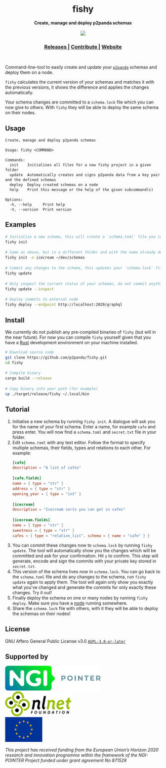 <h1 align="center">fishy</h1>

<div align="center">
  <strong>Create, manage and deploy p2panda schemas</strong>
</div>

<br />

<div align="center">
  <a href="https://www.youtube.com/watch?v=buJZeQAmrq8" target="_blank">
    <img src="https://raw.githubusercontent.com/p2panda/fishy/main/example.gif" width="600" />
  </a>
</div>

<div align="center">
  <h3>
    <a href="https://github.com/p2panda/fishy/releases">
      Releases
    </a>
    <span> | </span>
    <a href="https://p2panda.org/about/contribute">
      Contribute
    </a>
    <span> | </span>
    <a href="https://p2panda.org">
      Website
    </a>
  </h3>
</div>

<br/>

Command-line-tool to easily create and update your [`p2panda`] schemas and
deploy them on a node. 

`fishy` calculates the current version of your schemas and matches it with the
previous versions, it shows the difference and applies the changes
automatically.

Your schema changes are committed to a `schema.lock` file which you can now
give to others. With `fishy` they will be able to deploy the same schema on
their nodes.

## Usage

```
Create, manage and deploy p2panda schemas

Usage: fishy <COMMAND>

Commands:
  init    Initialises all files for a new fishy project in a given folder
  update  Automatically creates and signs p2panda data from a key pair and the defined schemas
  deploy  Deploy created schemas on a node
  help    Print this message or the help of the given subcommand(s)

Options:
  -h, --help     Print help
  -V, --version  Print version
```

## Examples

```bash
# Initialise a new schema, this will create a `schema.toml` file you can edit
fishy init

# Same as above, but in a different folder and with the name already defined
fishy init -n icecream ~/dev/schemas

# Commit any changes to the schema, this updates your `schema.lock` file
fishy update

# Only inspect the current status of your schemas, do not commit anything
fishy update --inspect

# Deploy commits to external node
fishy deploy --endpoint http://localhost:2020/graphql
```

## Install

We currently do not publish any pre-compiled binaries of `fishy` (but will in
the near future). For now you can compile `fishy` yourself given that you have
a [Rust](https://www.rust-lang.org/learn/get-started) development environment
on your machine installed.

```bash
# Download source code
git clone https://github.com/p2panda/fishy.git
cd fishy

# Compile binary
cargo build --release

# Copy binary into your path (for example)
cp ./target/release/fishy ~/.local/bin
```

## Tutorial

1. Initialise a new schema by running `fishy init`. A dialogue will ask you for
   the name of your first schema. Enter a name, for example `cafe` and press
   enter. You will now find a `schema.toml` and `secret.txt` file in
   your folder.
2. Edit `schema.toml` with any text editor. Follow the format to specify
   multiple schemas, their fields, types and relations to each other. For
   example:
   ```toml
   [cafe]
   description = "A list of cafes"

   [cafe.fields]
   name = { type = "str" }
   address = { type = "str" }
   opening_year = { type = "int" }

   [icecream]
   description = "Icecream sorts you can get in cafes"

   [icecream.fields]
   name = { type = "str" }
   sweetness = { type = "str" }
   cafes = { type = "relation_list", schema = { name = "cafe" } }
   ```
3. You can commit these changes now to `schema.lock` by running `fishy update`.
   The tool will automatically show you the changes which will be committed and
   ask for your confirmation. Hit `y` to confirm. This step will generate,
   encode and sign the commits with your private key stored in `secret.txt`.
4. This version of the schema lives now in `schema.lock`. You can go back to
   the `schema.toml` file and do any changes to the schema, run `fishy update`
   again to apply them. The tool will again only show you exactly what you've
   changed and generate the commits for only exactly these changes. Try it out!
5. Finally deploy the schema on one or many nodes by running `fishy deploy`.
   Make sure you have a [node](https://github.com/p2panda/aquadoggo) running
   somewhere.
6. Share the `schema.lock` file with others, with it they will be able to
   deploy the schemas on their nodes!

## License

GNU Affero General Public License v3.0 [`AGPL-3.0-or-later`](LICENSE)

## Supported by

<img src="https://raw.githubusercontent.com/p2panda/.github/main/assets/ngi-logo.png" width="auto" height="80px"><br />
<img src="https://raw.githubusercontent.com/p2panda/.github/main/assets/nlnet-logo.svg" width="auto" height="80px"><br />
<img src="https://raw.githubusercontent.com/p2panda/.github/main/assets/eu-flag-logo.png" width="auto" height="80px">

*This project has received funding from the European Union’s Horizon 2020
research and innovation programme within the framework of the NGI-POINTER
Project funded under grant agreement No 871528*

[`p2panda`]: https://p2panda.org
